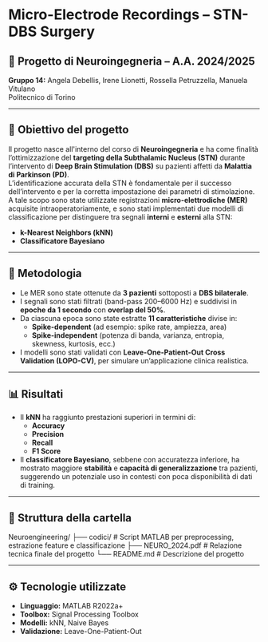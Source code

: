 # Micro-Electrode Recordings – STN-DBS Surgery

## 🧠 Progetto di Neuroingegneria – A.A. 2024/2025  
**Gruppo 14:** Angela Debellis, Irene Lionetti, Rossella Petruzzella, Manuela Vitulano  
Politecnico di Torino

---

## 🎯 Obiettivo del progetto

Il progetto nasce all'interno del corso di **Neuroingegneria** e ha come finalità l’ottimizzazione del **targeting della Subthalamic Nucleus (STN)** durante l’intervento di **Deep Brain Stimulation (DBS)** su pazienti affetti da **Malattia di Parkinson (PD)**.  
L’identificazione accurata della STN è fondamentale per il successo dell’intervento e per la corretta impostazione dei parametri di stimolazione.  
A tale scopo sono state utilizzate registrazioni **micro-elettrodiche (MER)** acquisite intraoperatoriamente, e sono stati implementati due modelli di classificazione per distinguere tra segnali **interni** e **esterni** alla STN:

- **k-Nearest Neighbors (kNN)**
- **Classificatore Bayesiano**

---

## 🧪 Metodologia

- Le MER sono state ottenute da **3 pazienti** sottoposti a **DBS bilaterale**.
- I segnali sono stati filtrati (band-pass 200–6000 Hz) e suddivisi in **epoche da 1 secondo** con **overlap del 50%**.
- Da ciascuna epoca sono state estratte **11 caratteristiche** divise in:
  - **Spike-dependent** (ad esempio: spike rate, ampiezza, area)
  - **Spike-independent** (potenza di banda, varianza, entropia, skewness, kurtosis, ecc.)
- I modelli sono stati validati con **Leave-One-Patient-Out Cross Validation (LOPO-CV)**, per simulare un’applicazione clinica realistica.

---

## 📊 Risultati

- Il **kNN** ha raggiunto prestazioni superiori in termini di:
  - **Accuracy**
  - **Precision**
  - **Recall**
  - **F1 Score**
- Il **classificatore Bayesiano**, sebbene con accuratezza inferiore, ha mostrato maggiore **stabilità** e **capacità di generalizzazione** tra pazienti, suggerendo un potenziale uso in contesti con poca disponibilità di dati di training.

---

## 📁 Struttura della cartella

Neuroengineering/
├── codici/ # Script MATLAB per preprocessing, estrazione feature e classificazione
├── NEURO_2024.pdf # Relazione tecnica finale del progetto
└── README.md # Descrizione del progetto 

---

## ⚙️ Tecnologie utilizzate

- **Linguaggio:** MATLAB R2022a+
- **Toolbox:** Signal Processing Toolbox
- **Modelli:** kNN, Naive Bayes
- **Validazione:** Leave-One-Patient-Out
